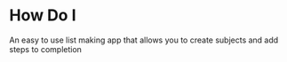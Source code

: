# How Do I

An easy to use list making app that allows you to create subjects and add steps to completion

